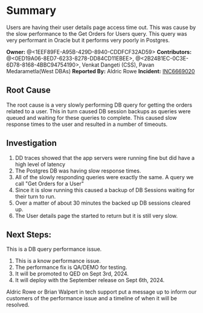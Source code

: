 # Summary
Users are having their user details page access time out. This was cause by the slow performance to the Get Orders for Users query. This query was very performant in Oracle but it performs very poorly in Postgres. 

**Owner:** @<1EEF89FE-A95B-429D-8940-CDDFCF32AD59> 
**Contributors:** @<0ED19A06-8ED7-6233-8278-DD84CD11EBEE>, @<2B24B1EC-0C3E-6D78-8168-4BBC94754190>, Venkat Dangeti (CSS), Pavan Medarametla(West DBAs)
**Reported By:** Aldric Rowe
**Incident:** [INC6669020](https://thomsonreuters.service-now.com/nav_to.do?uri=%2Fincident.do%3Fsys_id%3D038e2ffd1bd4d694b66ea7d8b04bcb32)

## Root Cause
The root cause is a very slowly performing DB query for getting the orders related to a user. This in turn caused DB session backups as queries were queued and waiting for these queries to complete. This caused slow response times to the user and resulted in a number of timeouts.

## Investigation 
1. DD traces showed that the app servers were running fine but did have a high level of latency
1. The Postgres DB was having slow response times.
1. All of the slowly responding queries were exactly the same. A query we call "Get Orders for a User"
1. Since it is slow running this caused a backup of DB Sessions waiting for their turn to run.
1. Over a matter of about 30 minutes the backed up DB sessions cleared up.
1. The User details page the started to return but it is still very slow.

## Next Steps: 
This is a DB query performance issue. 
1. This is a know performance issue.
1. The performance fix is QA/DEMO for testing.
1. It will be promoted to QED on Sept 3rd, 2024.
1. It will deploy with the September release on Sept 6th, 2024.

Aldric Rowe or Brian Walpert in tech support put a message up to inform our customers of the performance issue and a timeline of when it will be resolved.